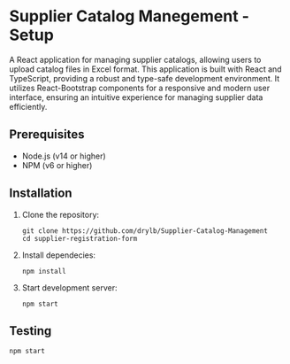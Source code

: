 # Supplier Catalog Manegement - Setup

A React application for managing supplier catalogs, allowing users to upload catalog files in Excel format. This application is built with React and TypeScript, providing a robust and type-safe development environment. It utilizes React-Bootstrap components for a responsive and modern user interface, ensuring an intuitive experience for managing supplier data efficiently.

## Prerequisites

- Node.js (v14 or higher)
- NPM (v6 or higher)

## Installation

1. Clone the repository:
   ```
   git clone https://github.com/drylb/Supplier-Catalog-Management
   cd supplier-registration-form
   ```
2. Install dependecies:
   ```
   npm install
   ```
3. Start development server:
   ```
   npm start
   ```
## Testing
   ```
   npm start
   ```